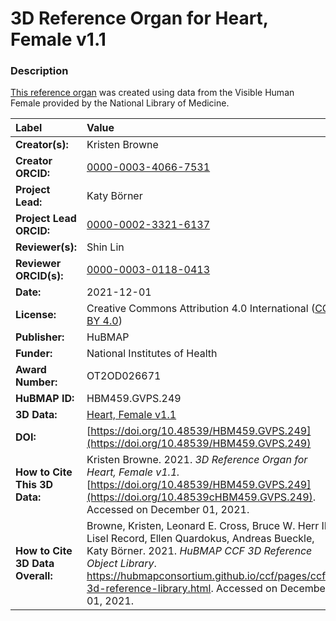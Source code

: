 # 3D Reference Organ for Heart, Female v1.1

### Description
[This reference organ](https://hubmapconsortium.github.io/ccf/pages/ccf-3d-reference-library.html) was created using data from the Visible Human Female provided by the National Library of Medicine.

| Label | Value |
| :------------- |:-------------|
| **Creator(s):** | Kristen Browne |
| **Creator ORCID:** | [0000-0003-4066-7531](https://orcid.org/0000-0003-4066-7531) |
| **Project Lead:** | Katy B&ouml;rner |
| **Project Lead ORCID:** | [0000-0002-3321-6137](https://orcid.org/0000-0002-3321-6137) |
| **Reviewer(s):** | Shin Lin
| **Reviewer ORCID(s):** |[0000-0003-0118-0413](https://doi.org/10.5072/0000-0003-0118-0413) |
| **Date:** | 2021-12-01 |
| **License:** | Creative Commons Attribution 4.0 International ([CC BY 4.0](https://creativecommons.org/licenses/by/4.0/)) |
| **Publisher:** | HuBMAP |
| **Funder:** | National Institutes of Health |
| **Award Number:** | OT2OD026671 |
| **HuBMAP ID:** | HBM459.GVPS.249 |
| **3D Data:** | [Heart, Female v1.1](https://hubmapconsortium.github.io/ccf-releases/v1.1/models/VH_F_Heart.glb) |
| **DOI:** | [https://doi.org/10.48539/HBM459.GVPS.249](https://doi.org/10.48539/HBM459.GVPS.249) |
| **How to Cite This 3D Data:** | Kristen Browne. 2021. *3D Reference Organ for Heart, Female v1.1.* [https://doi.org/10.48539/HBM459.GVPS.249](https://doi.org/10.48539cHBM459.GVPS.249). Accessed on December 01, 2021. |
| **How to Cite 3D Data Overall:** | Browne, Kristen, Leonard E. Cross, Bruce W. Herr II, Lisel Record, Ellen Quardokus, Andreas Bueckle, Katy B&ouml;rner. 2021. *HuBMAP CCF 3D Reference Object Library*. https://hubmapconsortium.github.io/ccf/pages/ccf-3d-reference-library.html. Accessed on December 01, 2021. |
